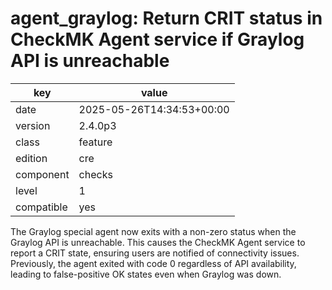 [//]: # (werk v2)
# agent_graylog: Return CRIT status in CheckMK Agent service if Graylog API is unreachable

key        | value
---------- | ---
date       | 2025-05-26T14:34:53+00:00
version    | 2.4.0p3
class      | feature
edition    | cre
component  | checks
level      | 1
compatible | yes


The Graylog special agent now exits with a non-zero status when the Graylog API is unreachable. This causes the CheckMK Agent service to report a CRIT state,
ensuring users are notified of connectivity issues. Previously, the agent exited with code 0 regardless of API availability, leading to false-positive OK states
even when Graylog was down.
